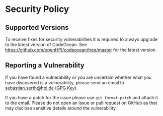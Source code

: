 # Security Policy

## Supported Versions

To receive fixes for security vulnerabilities it is required to always upgrade to the latest version of CodeOcean. 
See https://github.com/openHPI/codeocean/tree/master for the latest version.

## Reporting a Vulnerability

If you have found a vulnerability or you are uncertain whether what you have discovered is a vulnerability,
please send an email to sebastian.serth@hpi.de ([GPG Key](https://github.com/mrserth.gpg)).

If you have a patch for the issue please use `git format-patch` and attach it to the email. Please do not open an issue or 
pull request on GitHub as that may disclose sensitive details around the vulnerability.
